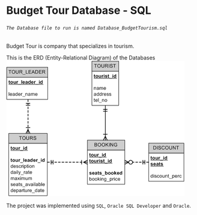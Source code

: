 # Budget Tour Database - SQL
###### ````The Database file to run is named Database_BudgetTourism.sql````

Budget Tour is company that specializes in tourism.


This is the ERD (Entity-Relational Diagram) of the Databases
![Entity-Relational Diagram](img/table_.png)

The project was implemented using ```SQL```, ```Oracle SQL Developer``` and ```Oracle```.
